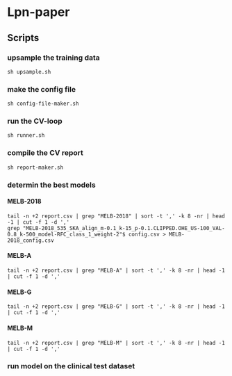 # Lpn-paper

## Scripts

### upsample the training data
```sh upsample.sh```  

### make the config file
```sh config-file-maker.sh```  

### run the CV-loop
```sh runner.sh```  

### compile the CV report
```sh report-maker.sh```  

### determin the best models

#### MELB-2018
```tail -n +2 report.csv | grep "MELB-2018" | sort -t ',' -k 8 -nr | head -1 | cut -f 1 -d ','```  
```grep "MELB-2018_535_SKA_align_m-0.1_k-15_p-0.1.CLIPPED.OHE_US-100_VAL-0.8_k-500_model-RFC_class_1_weight-2"$ config.csv > MELB-2018_config.csv```

#### MELB-A
```tail -n +2 report.csv | grep "MELB-A" | sort -t ',' -k 8 -nr | head -1 | cut -f 1 -d ','```  

#### MELB-G
```tail -n +2 report.csv | grep "MELB-G" | sort -t ',' -k 8 -nr | head -1 | cut -f 1 -d ','```  

#### MELB-M
```tail -n +2 report.csv | grep "MELB-M" | sort -t ',' -k 8 -nr | head -1 | cut -f 1 -d ','```  

### run model on the clinical test dataset

